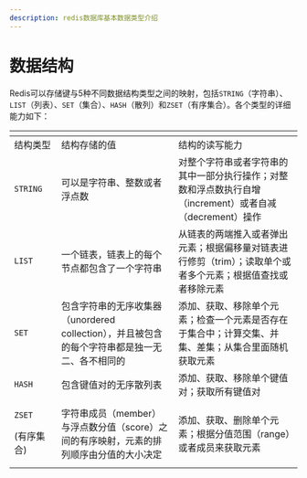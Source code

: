 ```yaml
---
description: redis数据库基本数据类型介绍
---
```


# 数据结构

Redis可以存储键与5种不同数据结构类型之间的映射，包括`STRING`（字符串）、`LIST`（列表）、`SET`（集合）、`HASH`（散列）和`ZSET`（有序集合）。各个类型的详细能力如下：

<table data-header-hidden><thead><tr><th width="107.39996337890625"></th><th width="406"></th><th width="406.20001220703125"></th></tr></thead><tbody><tr><td>结构类型</td><td>结构存储的值</td><td>结构的读写能力</td></tr><tr><td><code>STRING</code></td><td>可以是字符串、整数或者浮点数</td><td>对整个字符串或者字符串的其中一部分执行操作；对整数和浮点数执行自增（increment）或者自减（decrement）操作</td></tr><tr><td><code>LIST</code></td><td>一个链表，链表上的每个节点都包含了一个字符串</td><td>从链表的两端推入或者弹出元素；根据偏移量对链表进行修剪（trim）；读取单个或者多个元素；根据值查找或者移除元素</td></tr><tr><td><code>SET</code></td><td>包含字符串的无序收集器（unordered collection），并且被包含的每个字符串都是独一无二、各不相同的</td><td>添加、获取、移除单个元素；检查一个元素是否存在于集合中；计算交集、并集、差集；从集合里面随机获取元素</td></tr><tr><td><code>HASH</code></td><td>包含键值对的无序散列表</td><td>添加、获取、移除单个键值对；获取所有键值对</td></tr><tr><td><p><code>ZSET</code></p><p>(有序集合)</p></td><td>字符串成员（member）与浮点数分值（score）之间的有序映射，元素的排列顺序由分值的大小决定</td><td>添加、获取、删除单个元素；根据分值范围（range）或者成员来获取元素</td></tr></tbody></table>

